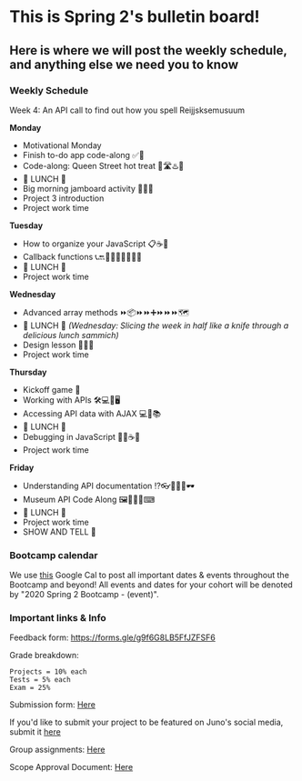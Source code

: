 # This is Spring 2's bulletin board!

## Here is where we will post the weekly schedule, and anything else we need you to know


<!-- ### Daily Schedule

_ALL TIMES ARE ESTIMATES FOR YOUR CONVIENICE AND AWARENESS AND ARE SUBJECT TO CHANGE_

We would like you to have a detailed a schedule to refer to now that we are online. However, we need to be super flexible with timing to allow for lessons to be extra juicy when YOU want them to be. **Never worry** if the real life timing isn't matching this estimate. We will adjust as needed and make sure the content gets covered and that you get the time you need for projects.  -->


### Weekly Schedule

Week 4: An API call to find out how you spell Reijjsksemusuum

**Monday**

* Motivational Monday
* Finish to-do app code-along ✅🏁
* Code-along: Queen Street hot treat 👑🛣♨🥐
* 🍴 LUNCH 🍴
* Big morning jamboard activity 🌅🌅🌅
* Project 3 introduction
* Project work time


**Tuesday**

* How to organize your JavaScript 📋☕📃
* Callback functions 📞🔙🕺🏽💃🏽👯‍♂️🥂
* 🍴 LUNCH 🍴
* Project work time


**Wednesday**

* Advanced array methods ⏩📦⏩⏩➕⏩⏩⏩🗺
* 🍴 LUNCH 🍴 _(Wednesday: Slicing the week in half like a knife through a delicious lunch sammich)_
* Design lesson 💅🏽✨
* Project work time


**Thursday**

* Kickoff game 🏈
* Working with APIs 🛠💻🔄🖥
* Accessing API data with AJAX 💻📡📚
* 🍴 LUNCH 🍴
* Debugging in JavaScript 🐜🔨☕📃
* Project work time


**Friday**

* Understanding API documentation ⁉👓🔎📄📜🕶
* Museum API Code Along 🖼👩🏽‍🏫⌨
* 🍴 LUNCH 🍴
* Project work time
* SHOW AND TELL 🎉


### Bootcamp calendar

We use [this](https://calendar.google.com/calendar/embed?src=hackeryou.com_ckj6930nr6kraakaisos09cccs%40group.calendar.google.com&ctz=America%2FToronto) Google Cal to post all important dates & events throughout the Bootcamp and beyond! All events and dates for your cohort will be denoted by "2020 Spring 2 Bootcamp - (event)".

### Important links & Info

Feedback form: https://forms.gle/g9f6G8LB5FfJZFSF6

Grade breakdown:

```
Projects = 10% each
Tests = 5% each
Exam = 25%
```

Submission form: [Here](https://docs.google.com/forms/d/11X0cb0hwvmqjY66aNJbSGI2XMbLtd4K1zNW-R_s6kQ0/)

If you'd like to submit your project to be featured on Juno's social media, submit it [here](https://docs.google.com/forms/d/e/1FAIpQLSdu5QfWrOBE14L00vhc1e4IfbwXV4X7CzNdjwJxoP4uOSDA3w/viewform)

Group assignments: [Here](https://docs.google.com/spreadsheets/d/1nNtc4s0M6aWJv1K_sNPYzFOXappNFq9LZYzwl4B9JQg/)

Scope Approval Document: [Here](https://docs.google.com/forms/d/1PETHgqnOLXSwjmI41fFQizKcIyB5Q4wnidCTM1ZXwbE/)
